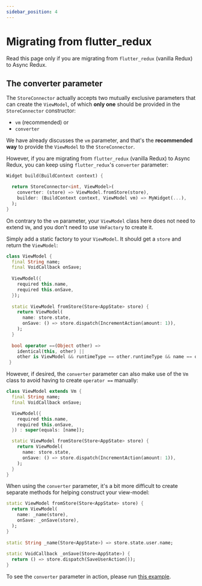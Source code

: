 ```yaml
---
sidebar_position: 4
---
```


# Migrating from flutter_redux

Read this page only if you are migrating from `flutter_redux` (vanilla Redux) to Async Redux.

## The converter parameter

The `StoreConnector` actually accepts two mutually exclusive parameters that can create
the `ViewModel`, of which **only one** should be provided in the `StoreConnector`
constructor: 

* `vm` (recommended) or 
* `converter`

We have already discusses the `vm` parameter, and that's the **recommended way** to provide the
`ViewModel` to the `StoreConnector`. 

However, if you are migrating from `flutter_redux` (vanilla Redux) to Async Redux, 
you can keep using `flutter_redux`'s `converter` parameter:

```dart
Widget build(BuildContext context) {

  return StoreConnector<int, ViewModel>(
    converter: (store) => ViewModel.fromStore(store),
    builder: (BuildContext context, ViewModel vm) => MyWidget(...),
  );
}
```

On contrary to the `vm` parameter, your `ViewModel` class here does not need to extend `Vm`,
and you don't need to use `VmFactory` to create it.

Simply add a static factory to your `ViewModel`. It should get a `store` and return the `ViewModel`:

```dart
class ViewModel {
  final String name;
  final VoidCallback onSave;
 
  ViewModel({
    required this.name,
    required this.onSave,
  });
 
  static ViewModel fromStore(Store<AppState> store) {
    return ViewModel(
      name: store.state,
      onSave: () => store.dispatch(IncrementAction(amount: 1)),
    );
  }
 
  bool operator ==(Object other) =>
    identical(this, other) ||
    other is ViewModel && runtimeType == other.runtimeType && name == other.name;
 }
 ```                     

However, if desired, the `converter` parameter can also make use of the `Vm` class to avoid 
having to create `operator ==` manually:

```dart
class ViewModel extends Vm {
  final String name;
  final VoidCallback onSave;

  ViewModel({
    required this.name,
    required this.onSave,
  }) : super(equals: [name]);

  static ViewModel fromStore(Store<AppState> store) {
    return ViewModel(
      name: store.state,
      onSave: () => store.dispatch(IncrementAction(amount: 1)),
    );
  }    
}
```                     

When using the `converter` parameter, it's a bit more difficult to create separate methods for
helping construct your view-model:

```dart
static ViewModel fromStore(Store<AppState> store) {
  return ViewModel(
    name: _name(store),
    onSave: _onSave(store),
  );
}
 
static String _name(Store<AppState>) => store.state.user.name;
 
static VoidCallback _onSave(Store<AppState>) { 
  return () => store.dispatch(SaveUserAction());
} 
```

To see the `converter` parameter in action, please run
<a href="https://github.com/marcglasberg/async_redux/blob/master/example/lib/main_static_view_model.dart">this example</a>.
